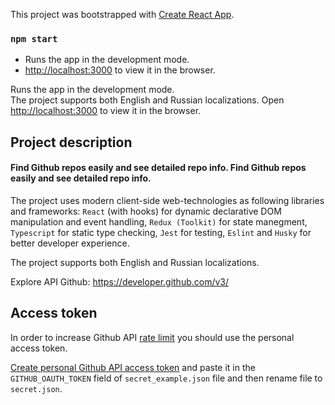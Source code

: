 This project was bootstrapped with [Create React App](https://github.com/facebook/create-react-app).

### `npm start`	
- Runs the app in the development mode.<br />
- [http://localhost:3000](http://localhost:3000) to view it in the browser.

Runs the app in the development mode.<br />	The project supports both English and Russian localizations.
Open [http://localhost:3000](http://localhost:3000) to view it in the browser.

## Project description

#### Find Github repos easily and see detailed repo info. Find Github repos easily and see detailed repo info.

The project uses modern client-side web-technologies as following libraries and frameworks: `React` (with hooks) for dynamic declarative DOM manipulation and event handling, `Redux (Toolkit)` for state manegment, `Typescript` for static type checking, `Jest` for testing, `Eslint` and `Husky` for better developer experience.

The project supports both English and Russian localizations.

Explore API Github: https://developer.github.com/v3/

## Access token

In order to increase Github API [rate limit](https://developer.github.com/v3/#rate-limiting) you should use the personal access token.

[Create personal Github API access token](https://github.com/settings/tokens) and paste it in the `GITHUB_OAUTH_TOKEN` field of `secret_example.json` file and then rename file to `secret.json`.
